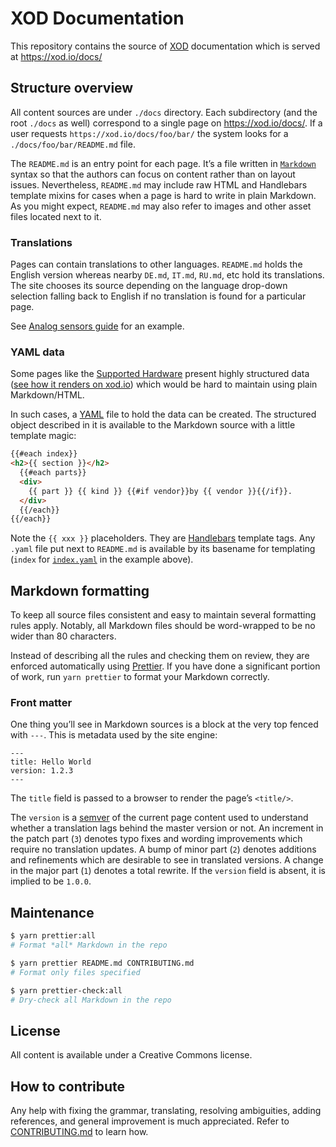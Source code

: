 # XOD Documentation

This repository contains the source of [XOD](https://github.com/xodio/xod/)
documentation which is served at https://xod.io/docs/

## Structure overview

All content sources are under `./docs` directory. Each subdirectory (and the
root `./docs` as well) correspond to a single page on https://xod.io/docs/. If a
user requests `https://xod.io/docs/foo/bar/` the system looks for a
`./docs/foo/bar/README.md` file.

The `README.md` is an entry point for each page. It’s a file written in
[`Markdown`](https://www.markdownguide.org/) syntax so that the authors can
focus on content rather than on layout issues. Nevertheless, `README.md` may
include raw HTML and Handlebars template mixins for cases when a page is hard to
write in plain Markdown. As you might expect, `README.md` may also refer to
images and other asset files located next to it.

### Translations

Pages can contain translations to other languages. `README.md` holds the English
version whereas nearby `DE.md`, `IT.md`, `RU.md`, etc hold its translations. The
site chooses its source depending on the language drop-down selection falling
back to English if no translation is found for a particular page.

See [Analog sensors guide](./docs/guide/analog-sensor-node) for an example.

### YAML data

Some pages like the [Supported Hardware](./docs/reference/supported-hardware)
present highly structured data
([see how it renders on xod.io](https://xod.io/docs/reference/supported-hardware/))
which would be hard to maintain using plain Markdown/HTML.

In such cases, a [YAML](https://en.wikipedia.org/wiki/YAML) file to hold the
data can be created. The structured object described in it is available to the
Markdown source with a little template magic:

```html
{{#each index}}
<h2>{{ section }}</h2>
  {{#each parts}}
  <div>
    {{ part }} {{ kind }} {{#if vendor}}by {{ vendor }}{{/if}}.
  </div>
  {{/each}}
{{/each}}
```

Note the `{{ xxx }}` placeholders. They are
[Handlebars](https://handlebarsjs.com/) template tags. Any `.yaml` file put next
to `README.md` is available by its basename for templating (`index` for
[`index.yaml`](./docs/reference/supported-hardware/index.yaml) in the example
above).

## Markdown formatting

To keep all source files consistent and easy to maintain several formatting
rules apply. Notably, all Markdown files should be word-wrapped to be no wider
than 80 characters.

Instead of describing all the rules and checking them on review, they are
enforced automatically using [Prettier](https://prettier.io/). If you have done
a significant portion of work, run `yarn prettier` to format your Markdown
correctly.

### Front matter

One thing you’ll see in Markdown sources is a block at the very top fenced with
`---`. This is metadata used by the site engine:

```
---
title: Hello World
version: 1.2.3
---
```

The `title` field is passed to a browser to render the page’s `<title/>`.

The `version` is a [semver](https://semver.org/) of the current page content
used to understand whether a translation lags behind the master version or not.
An increment in the patch part (`3`) denotes typo fixes and wording improvements
which require no translation updates. A bump of minor part (`2`) denotes
additions and refinements which are desirable to see in translated versions. A
change in the major part (`1`) denotes a total rewrite. If the `version` field
is absent, it is implied to be `1.0.0`.

## Maintenance

```bash
$ yarn prettier:all
# Format *all* Markdown in the repo

$ yarn prettier README.md CONTRIBUTING.md
# Format only files specified

$ yarn prettier-check:all
# Dry-check all Markdown in the repo
```

## License

All content is available under a Creative Commons license.

## How to contribute

Any help with fixing the grammar, translating, resolving ambiguities, adding
references, and general improvement is much appreciated. Refer to
[CONTRIBUTING.md](./CONTRIBUTING.md) to learn how.
